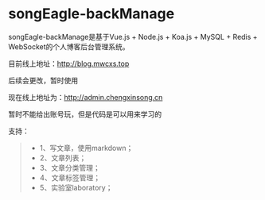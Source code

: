 # songEagle-backManage
songEagle-backManage是基于Vue.js + Node.js + Koa.js + MySQL + Redis + WebSocket的个人博客后台管理系统。

目前线上地址：http://blog.mwcxs.top

后续会更改，暂时使用

现在线上地址为：http://admin.chengxinsong.cn

暂时不能给出账号玩，但是代码是可以用来学习的

支持：
> + 1、写文章，使用markdown；
> + 2、文章列表；
> + 3、文章分类管理；
> + 4、文章标签管理；
> + 5、实验室laboratory；




